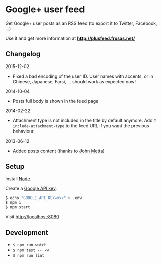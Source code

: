 # Google+ user feed

Get Google+ user posts as an RSS feed (to export it to Twitter, Facebook, ...)

Use it and get more information at **http://plusfeed.frosas.net/**

## Changelog

2015-12-02

- Fixed a bad encoding of the user ID. User names with accents, or in Chinese, Japanese, Farsi, ... should work as expected now!

2014-10-04

- Posts full body is shown in the feed page

2014-02-22

- Attachment type is not included in the title by default anymore. Add `?include-attachment-type`
  to the feed URL if you want the previous behaviour.

2013-06-12

- Added posts content (thanks to [John Metta](https://github.com/johnmetta))

## Setup

Install [Node](http://nodejs.org/).

Create a [Google API key](https://developers.google.com/+/api/oauth).

```bash
$ echo "GOOGLE_API_KEY=xxx" > .env
$ npm i
$ npm start
```

Visit [http://localhost:8080](http://localhost:8080)

## Development

- `$ npm run watch`
- `$ npm test -- -w`
- `$ npm run lint`